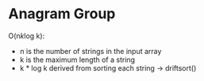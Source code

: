 # Anagram Group

O(n*k*log k):

- n is the number of strings in the input array
- k is the maximum length of a string
- k * log k derived from sorting each string -> driftsort()